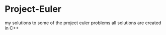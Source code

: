 # Project-Euler
my solutions to some of the project euler problems
all solutions are created in C++
